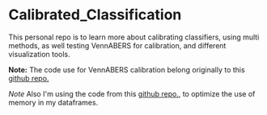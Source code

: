 # Calibrated_Classification
This personal repo is to learn more about calibrating classifiers, using multi methods, as well testing VennABERS for calibration, and different visualization tools.

**Note:** The code use for VennABERS calibration belong originally to this [github repo.](https://github.com/ptocca/VennABERS/blob/master/VennABERS.py) 

*Note* Also I'm using the code from this [github repo.](https://github.com/ianozsvald/dtype_diet/blob/master/dtype_diet.py), to optimize the use of memory in my dataframes.
